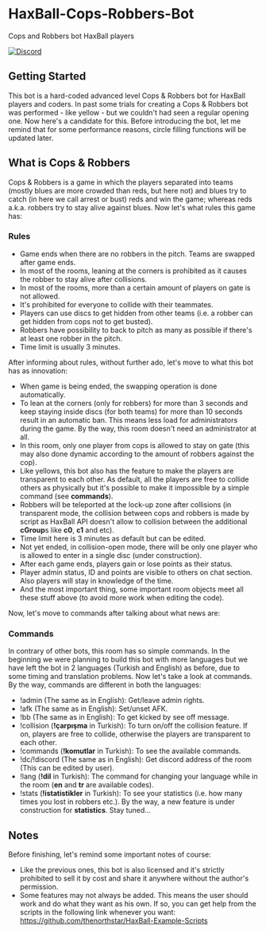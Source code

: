 # HaxBall-Cops-Robbers-Bot
Cops and Robbers bot HaxBall players

<a href="https://discord.gg/t6Wvbqk"><img alt="Discord" src="https://img.shields.io/discord/536193210096156682?color=blue&label=DEVELOPER%27S%20DISCORD"></a>

## Getting Started
This bot is a hard-coded advanced level Cops & Robbers bot for HaxBall players and coders. In past some trials for creating a Cops & Robbers bot was performed - like yellow - but we couldn't had seen a regular opening one. Now here's a candidate for this. Before introducing the bot, let me remind that for some performance reasons, circle filling functions will be updated later.

## What is Cops & Robbers
Cops & Robbers is a game in which the players separated into teams (mostly blues are more crowded than reds, but here not) and blues try to catch (in here we call arrest or bust) reds and win the game; whereas reds a.k.a. robbers try to stay alive against blues. Now let's what rules this game has:

### Rules

* Game ends when there are no robbers in the pitch. Teams are swapped after game ends.
* In most of the rooms, leaning at the corners is prohibited as it causes the robber to stay alive after collisions.
* In most of the rooms, more than a certain amount of players on gate is not allowed.
* It's prohibited for everyone to collide with their teammates.
* Players can use discs to get hidden from other teams (i.e. a robber can get hidden from cops not to get busted).
* Robbers have possibility to back to pitch as many as possible if there's at least one robber in the pitch.
* Time limit is usually 3 minutes.

After informing about rules, without further ado, let's move to what this bot has as innovation:

* When game is being ended, the swapping operation is done automatically.
* To lean at the corners (only for robbers) for more than 3 seconds and keep staying inside discs (for both teams) for more than 10 seconds result in an automatic ban. This means less load for administrators during the game. By the way, this room doesn't need an administrator at all.
* In this room, only one player from cops is allowed to stay on gate (this may also done dynamic according to the amount of robbers against the cop).
* Like yellows, this bot also has the feature to make the players are transparent to each other. As default, all the players are free to collide others as physically but it's possible to make it impossible by a simple command (see **commands**).
* Robbers will be teleported at the lock-up zone after collisions (in transparent mode, the collision between cops and robbers is made by script as HaxBall API doesn't allow to collision between the additional **cGroup**s like **c0**, **c1** and etc).
* Time limit here is 3 minutes as default but can be edited.
* Not yet ended, in collision-open mode, there will be only one player who is allowed to enter in a single disc (under construction).
* After each game ends, players gain or lose points as their status.
* Player admin status, ID and points are visible to others on chat section. Also players will stay in knowledge of the time.
* And the most important thing, some important room objects meet all these stuff above (to avoid more work when editing the code).

Now, let's move to commands after talking about what news are:

### Commands
In contrary of other bots, this room has so simple commands. In the beginning we were planning to build this bot with more languages but we have left the bot in 2 languages (Turkish and English) as before, due to some timing and translation problems. Now let's take a look at commands. By the way, commands are different in both the languages:

* !admin (The same as in English): Get/leave admin rights.
* !afk (The same as in English): Set/unset AFK.
* !bb (The same as in English): To get kicked by see off message.
* !collision (**!çarpışma** in Turkish): To turn on/off the collision feature. If on, players are free to collide, otherwise the players are transparent to each other.
* !commands (**!komutlar** in Turkish): To see the available commands.
* !dc/!discord (The same as in English): Get discord address of the room (This can be edited by user).
* !lang (**!dil** in Turkish): The command for changing your language while in the room (**en** and **tr** are available codes).
* !stats (**!istatistikler** in Turkish): To see your statistics (i.e. how many times you lost in robbers etc.). By the way, a new feature is under construction for **statistics**. Stay tuned...

## Notes
Before finishing, let's remind some important notes of course:

* Like the previous ones, this bot is also licensed and it's strictly prohibited to sell it by cost and share it anywhere without the author's permission.
* Some features may not always be added. This means the user should work and do what they want as his own. If so, you can get help from the scripts in the following link whenever you want: https://github.com/thenorthstar/HaxBall-Example-Scripts
